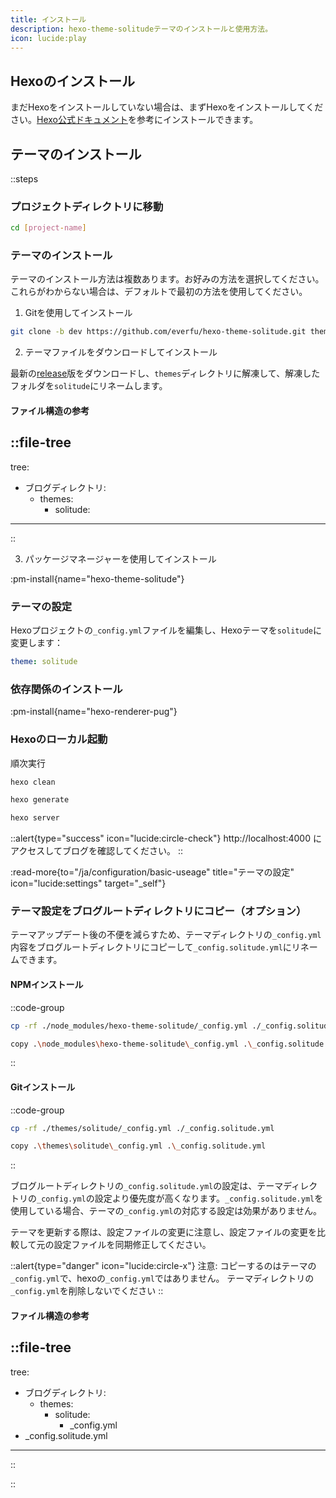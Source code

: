 ```yaml
---
title: インストール
description: hexo-theme-solitudeテーマのインストールと使用方法。
icon: lucide:play
---
```


## Hexoのインストール

まだHexoをインストールしていない場合は、まずHexoをインストールしてください。[Hexo公式ドキュメント](https://hexo.io/docs/index.html)を参考にインストールできます。

## テーマのインストール

::steps

### プロジェクトディレクトリに移動

```bash
cd [project-name]
```

### テーマのインストール

テーマのインストール方法は複数あります。お好みの方法を選択してください。これらがわからない場合は、デフォルトで最初の方法を使用してください。

1. Gitを使用してインストール

```bash
git clone -b dev https://github.com/everfu/hexo-theme-solitude.git themes/solitude
```

2. テーマファイルをダウンロードしてインストール

最新の[release](https://github.com/everfu/hexo-theme-solitude/releases)版をダウンロードし、`themes`ディレクトリに解凍して、解凍したフォルダを`solitude`にリネームします。

#### ファイル構造の参考
::file-tree
---
tree:
  - ブログディレクトリ:
    - themes:
      - solitude:
---
::

3. パッケージマネージャーを使用してインストール

:pm-install{name="hexo-theme-solitude"}


### テーマの設定

Hexoプロジェクトの`_config.yml`ファイルを編集し、Hexoテーマを`solitude`に変更します：

```yaml
theme: solitude
```

### 依存関係のインストール

:pm-install{name="hexo-renderer-pug"}

### Hexoのローカル起動

順次実行

```bash
hexo clean
```

```bash
hexo generate
```

```bash
hexo server
```

::alert{type="success" icon="lucide:circle-check"}
http://localhost:4000 にアクセスしてブログを確認してください。
::

:read-more{to="/ja/configuration/basic-useage" title="テーマの設定" icon="lucide:settings" target="_self"}

### テーマ設定をブログルートディレクトリにコピー（オプション）

テーマアップデート後の不便を減らすため、テーマディレクトリの`_config.yml`内容をブログルートディレクトリにコピーして`_config.solitude.yml`にリネームできます。

#### NPMインストール

::code-group
```bash [Mac/Linux]
cp -rf ./node_modules/hexo-theme-solitude/_config.yml ./_config.solitude.yml
```
```bash [Windows]
copy .\node_modules\hexo-theme-solitude\_config.yml .\_config.solitude.yml
```
::

#### Gitインストール

::code-group
```bash [Mac/Linux]
cp -rf ./themes/solitude/_config.yml ./_config.solitude.yml
```
```bash [Windows]
copy .\themes\solitude\_config.yml .\_config.solitude.yml
```
::

ブログルートディレクトリの`_config.solitude.yml`の設定は、テーマディレクトリの`_config.yml`の設定より優先度が高くなります。`_config.solitude.yml`を使用している場合、テーマの`_config.yml`の対応する設定は効果がありません。

テーマを更新する際は、設定ファイルの変更に注意し、設定ファイルの変更を比較して元の設定ファイルを同期修正してください。

::alert{type="danger" icon="lucide:circle-x"}
注意:
コピーするのはテーマの`_config.yml`で、hexoの`_config.yml`ではありません。
テーマディレクトリの`_config.yml`を削除しないでください
::

#### ファイル構造の参考
::file-tree
---
tree:
  - ブログディレクトリ:
    - themes:
      - solitude:
        - _config.yml     
  - _config.solitude.yml
---
::

::
